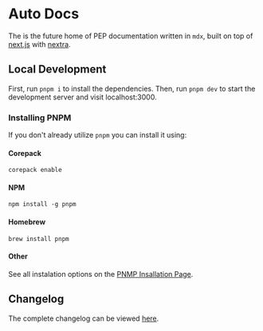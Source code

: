 # Auto Docs
The is the future home of PEP documentation written in `mdx`, built on top of
[next.js](https://nextjs.org/) with [nextra](https://nextra.site/).

## Local Development
First, run `pnpm i` to install the dependencies.
Then, run `pnpm dev` to start the development server and visit localhost:3000.

### Installing PNPM
If you don't already utilize `pnpm` you can install it using:

#### Corepack
```
corepack enable
```

#### NPM
```
npm install -g pnpm
```

#### Homebrew
```
brew install pnpm
```

#### Other
See all instalation options on the [PNMP Insallation Page](https://pnpm.io/installation).

## Changelog
The complete changelog can be viewed [here](./CHANGELOG.md).
